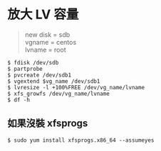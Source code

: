 # 放大 LV 容量

> new disk = sdb  
> vgname = centos  
> lvname = root

```
$ fdisk /dev/sdb
$ partprobe
$ pvcreate /dev/sdb1
$ vgextend $vg_name /dev/sdb1
$ lvresize -l +100%FREE /dev/vg_name/lvname
$ xfs_growfs /dev/vg_name/lvname
$ df -h
```

## 如果沒裝 xfsprogs

```
$ sudo yum install xfsprogs.x86_64 --assumeyes
```
